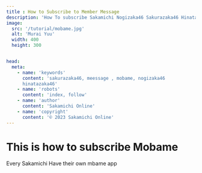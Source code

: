 ```yaml
---
title : How to Subscribe to Member Message
description: 'How To subscribe Sakamichi Nogizaka46 Sakurazaka46 Hinatazaka46 Mobame Message app'
image:
  src: '/tutorial/mobame.jpg'
  alt: 'Murai Yuu'
  width: 400
  height: 300


head:
  meta:
    - name: 'keywords'
      content: 'sakurazaka46, meessage , mobame, nogizaka46
      hinatazaka46'
    - name: 'robots'
      content: 'index, follow'
    - name: 'author'
      content: 'Sakamichi Online'
    - name: 'copyright'
      content: '© 2023 Sakamichi Online'
---
```


# This is how to subscribe Mobame

Every Sakamichi Have their own mbame app